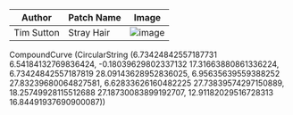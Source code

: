 Author | Patch Name | Image
-------|------------|---------
Tim Sutton | Stray Hair | ![image](https://user-images.githubusercontent.com/178003/80546285-2a490f00-89ad-11ea-972b-2913723bc9ff.png)
CompoundCurve (CircularString (6.73424842557187731 6.54184132769836424, -0.18039629802337132 17.31663880861336224, 6.73424842557187819 28.09143628952836025, 6.95635639559388252 27.83239680064827581, 6.62833626160482225 27.73839574297150889, 18.25749928115512688 27.18730083899192707, 12.91182029516728313 16.84491937690900087))
